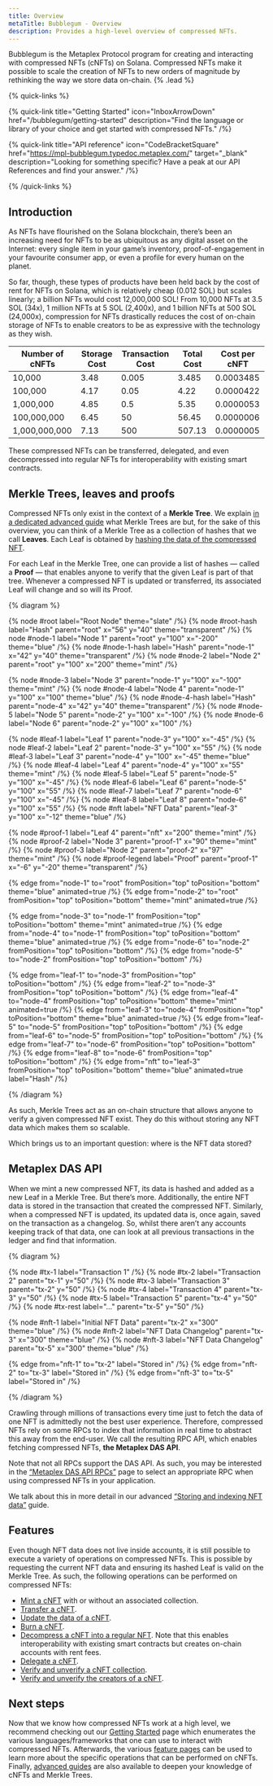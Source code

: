```yaml
---
title: Overview
metaTitle: Bubblegum - Overview
description: Provides a high-level overview of compressed NFTs.
---
```


Bubblegum is the Metaplex Protocol program for creating and interacting with compressed NFTs (cNFTs) on Solana. Compressed NFTs make it possible to scale the creation of NFTs to new orders of magnitude by rethinking the way we store data on-chain. {% .lead %}

{% quick-links %}

{% quick-link title="Getting Started" icon="InboxArrowDown" href="/bubblegum/getting-started" description="Find the language or library of your choice and get started with compressed NFTs." /%}

{% quick-link title="API reference" icon="CodeBracketSquare" href="https://mpl-bubblegum.typedoc.metaplex.com/" target="_blank" description="Looking for something specific? Have a peak at our API References and find your answer." /%}

{% /quick-links %}

## Introduction

As NFTs have flourished on the Solana blockchain, there’s been an increasing need for NFTs to be as ubiquitous as any digital asset on the Internet: every single item in your game’s inventory, proof-of-engagement in your favourite consumer app, or even a profile for every human on the planet.

So far, though, these types of products have been held back by the cost of rent for NFTs on Solana, which is relatively cheap (0.012 SOL) but scales linearly; a billion NFTs would cost 12,000,000 SOL! From 10,000 NFTs at 3.5 SOL (34x), 1 million NFTs at 5 SOL (2,400x), and 1 billion NFTs at 500 SOL (24,000x), compression for NFTs drastically reduces the cost of on-chain storage of NFTs to enable creators to be as expressive with the technology as they wish.

| Number of cNFTs | Storage Cost | Transaction Cost | Total Cost | Cost per cNFT |
| --------------- | ------------ | ---------------- | ---------- | ------------- |
| 10,000          | 3.48         | 0.005            | 3.485      | 0.0003485     |
| 100,000         | 4.17         | 0.05             | 4.22       | 0.0000422     |
| 1,000,000       | 4.85         | 0.5              | 5.35       | 0.0000053     |
| 100,000,000     | 6.45         | 50               | 56.45      | 0.0000006     |
| 1,000,000,000   | 7.13         | 500              | 507.13     | 0.0000005     |

These compressed NFTs can be transferred, delegated, and even decompressed into regular NFTs for interoperability with existing smart contracts.

## Merkle Trees, leaves and proofs

Compressed NFTs only exist in the context of a **Merkle Tree**. We explain [in a dedicated advanced guide](/bubblegum/concurrent-merkle-trees) what Merkle Trees are but, for the sake of this overview, you can think of a Merkle Tree as a collection of hashes that we call **Leaves**. Each Leaf is obtained by [hashing the data of the compressed NFT](/bubblegum/hashed-nft-data).

For each Leaf in the Merkle Tree, one can provide a list of hashes — called a **Proof** — that enables anyone to verify that the given Leaf is part of that tree. Whenever a compressed NFT is updated or transferred, its associated Leaf will change and so will its Proof.

{% diagram %}

{% node #root label="Root Node" theme="slate" /%}
{% node #root-hash label="Hash" parent="root" x="56" y="40" theme="transparent" /%}
{% node #node-1 label="Node 1" parent="root" y="100" x="-200" theme="blue" /%}
{% node #node-1-hash label="Hash" parent="node-1" x="42" y="40" theme="transparent" /%}
{% node #node-2 label="Node 2" parent="root" y="100" x="200" theme="mint" /%}

{% node #node-3 label="Node 3" parent="node-1" y="100" x="-100" theme="mint" /%}
{% node #node-4 label="Node 4" parent="node-1" y="100" x="100" theme="blue" /%}
{% node #node-4-hash label="Hash" parent="node-4" x="42" y="40" theme="transparent" /%}
{% node #node-5 label="Node 5" parent="node-2" y="100" x="-100" /%}
{% node #node-6 label="Node 6" parent="node-2" y="100" x="100" /%}

{% node #leaf-1 label="Leaf 1" parent="node-3" y="100" x="-45" /%}
{% node #leaf-2 label="Leaf 2" parent="node-3" y="100" x="55" /%}
{% node #leaf-3 label="Leaf 3" parent="node-4" y="100" x="-45" theme="blue" /%}
{% node #leaf-4 label="Leaf 4" parent="node-4" y="100" x="55" theme="mint" /%}
{% node #leaf-5 label="Leaf 5" parent="node-5" y="100" x="-45" /%}
{% node #leaf-6 label="Leaf 6" parent="node-5" y="100" x="55" /%}
{% node #leaf-7 label="Leaf 7" parent="node-6" y="100" x="-45" /%}
{% node #leaf-8 label="Leaf 8" parent="node-6" y="100" x="55" /%}
{% node #nft label="NFT Data" parent="leaf-3" y="100" x="-12" theme="blue" /%}

{% node #proof-1 label="Leaf 4" parent="nft" x="200" theme="mint" /%}
{% node #proof-2 label="Node 3" parent="proof-1" x="90" theme="mint" /%}
{% node #proof-3 label="Node 2" parent="proof-2" x="97" theme="mint" /%}
{% node #proof-legend label="Proof" parent="proof-1" x="-6" y="-20" theme="transparent" /%}

{% edge from="node-1" to="root" fromPosition="top" toPosition="bottom" theme="blue" animated=true /%}
{% edge from="node-2" to="root" fromPosition="top" toPosition="bottom" theme="mint" animated=true /%}

{% edge from="node-3" to="node-1" fromPosition="top" toPosition="bottom" theme="mint" animated=true /%}
{% edge from="node-4" to="node-1" fromPosition="top" toPosition="bottom" theme="blue" animated=true /%}
{% edge from="node-6" to="node-2" fromPosition="top" toPosition="bottom" /%}
{% edge from="node-5" to="node-2" fromPosition="top" toPosition="bottom" /%}

{% edge from="leaf-1" to="node-3" fromPosition="top" toPosition="bottom" /%}
{% edge from="leaf-2" to="node-3" fromPosition="top" toPosition="bottom" /%}
{% edge from="leaf-4" to="node-4" fromPosition="top" toPosition="bottom" theme="mint" animated=true /%}
{% edge from="leaf-3" to="node-4" fromPosition="top" toPosition="bottom" theme="blue" animated=true /%}
{% edge from="leaf-5" to="node-5" fromPosition="top" toPosition="bottom" /%}
{% edge from="leaf-6" to="node-5" fromPosition="top" toPosition="bottom" /%}
{% edge from="leaf-7" to="node-6" fromPosition="top" toPosition="bottom" /%}
{% edge from="leaf-8" to="node-6" fromPosition="top" toPosition="bottom" /%}
{% edge from="nft" to="leaf-3" fromPosition="top" toPosition="bottom" theme="blue" animated=true label="Hash" /%}

{% /diagram %}

As such, Merkle Trees act as an on-chain structure that allows anyone to verify a given compressed NFT exist. They do this without storing any NFT data which makes them so scalable.

Which brings us to an important question: where is the NFT data stored?

## Metaplex DAS API

When we mint a new compressed NFT, its data is hashed and added as a new Leaf in a Merkle Tree. But there’s more. Additionally, the entire NFT data is stored in the transaction that created the compressed NFT. Similarly, when a compressed NFT is updated, its updated data is, once again, saved on the transaction as a changelog. So, whilst there aren’t any accounts keeping track of that data, one can look at all previous transactions in the ledger and find that information.

{% diagram %}

{% node #tx-1 label="Transaction 1" /%}
{% node #tx-2 label="Transaction 2" parent="tx-1" y="50" /%}
{% node #tx-3 label="Transaction 3" parent="tx-2" y="50" /%}
{% node #tx-4 label="Transaction 4" parent="tx-3" y="50" /%}
{% node #tx-5 label="Transaction 5" parent="tx-4" y="50" /%}
{% node #tx-rest label="..." parent="tx-5" y="50" /%}

{% node #nft-1 label="Initial NFT Data" parent="tx-2" x="300" theme="blue" /%}
{% node #nft-2 label="NFT Data Changelog" parent="tx-3" x="300" theme="blue" /%}
{% node #nft-3 label="NFT Data Changelog" parent="tx-5" x="300" theme="blue" /%}

{% edge from="nft-1" to="tx-2" label="Stored in" /%}
{% edge from="nft-2" to="tx-3" label="Stored in" /%}
{% edge from="nft-3" to="tx-5" label="Stored in" /%}

{% /diagram %}

Crawling through millions of transactions every time just to fetch the data of one NFT is admittedly not the best user experience. Therefore, compressed NFTs rely on some RPCs to index that information in real time to abstract this away from the end-user. We call the resulting RPC API, which enables fetching compressed NFTs, **the Metaplex DAS API**.

Note that not all RPCs support the DAS API. As such, you may be interested in the [“Metaplex DAS API RPCs”](/bubblegum/rpcs) page to select an appropriate RPC when using compressed NFTs in your application.

We talk about this in more detail in our advanced [“Storing and indexing NFT data”](/bubblegum/stored-nft-data) guide.

## Features

Even though NFT data does not live inside accounts, it is still possible to execute a variety of operations on compressed NFTs. This is possible by requesting the current NFT data and ensuring its hashed Leaf is valid on the Merkle Tree. As such, the following operations can be performed on compressed NFTs:

- [Mint a cNFT](/bubblegum/mint-cnfts) with or without an associated collection.
- [Transfer a cNFT](/bubblegum/transfer-cnfts).
- [Update the data of a cNFT](/bubblegum/update-cnfts).
- [Burn a cNFT](/bubblegum/burn-cnfts).
- [Decompress a cNFT into a regular NFT](/bubblegum/decompress-cnfts). Note that this enables interoperability with existing smart contracts but creates on-chain accounts with rent fees.
- [Delegate a cNFT](/bubblegum/delegate-cnfts).
- [Verify and unverify a cNFT collection](/bubblegum/verify-collections).
- [Verify and unverify the creators of a cNFT](/bubblegum/verify-creators).

## Next steps

Now that we know how compressed NFTs work at a high level, we recommend checking out our [Getting Started](/bubblegum/getting-started) page which enumerates the various languages/frameworks that one can use to interact with compressed NFTs. Afterwards, the various [feature pages](/bubblegum/create-trees) can be used to learn more about the specific operations that can be performed on cNFTs. Finally, [advanced guides](/bubblegum/concurrent-merkle-trees) are also available to deepen your knowledge of cNFTs and Merkle Trees.
